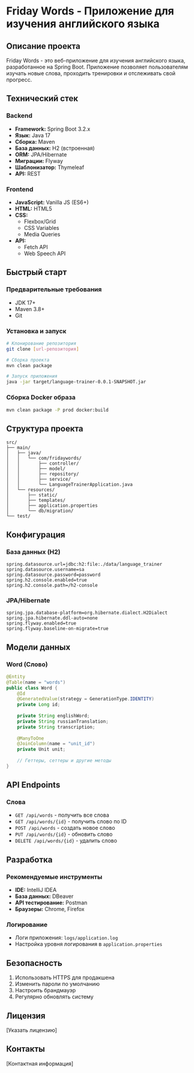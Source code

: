 # Friday Words - Приложение для изучения английского языка

## Описание проекта
Friday Words - это веб-приложение для изучения английского языка, разработанное на Spring Boot. Приложение позволяет пользователям изучать новые слова, проходить тренировки и отслеживать свой прогресс.

## Технический стек

### Backend
- **Framework:** Spring Boot 3.2.x
- **Язык:** Java 17
- **Сборка:** Maven
- **База данных:** H2 (встроенная)
- **ORM:** JPA/Hibernate
- **Миграции:** Flyway
- **Шаблонизатор:** Thymeleaf
- **API:** REST

### Frontend
- **JavaScript:** Vanilla JS (ES6+)
- **HTML:** HTML5
- **CSS:** 
  - Flexbox/Grid
  - CSS Variables
  - Media Queries
- **API:** 
  - Fetch API
  - Web Speech API

## Быстрый старт

### Предварительные требования
- JDK 17+
- Maven 3.8+
- Git

### Установка и запуск
```bash
# Клонирование репозитория
git clone [url-репозитория]

# Сборка проекта
mvn clean package

# Запуск приложения
java -jar target/language-trainer-0.0.1-SNAPSHOT.jar
```

### Сборка Docker образа
```bash
mvn clean package -P prod docker:build
```

## Структура проекта
```
src/
├── main/
│   ├── java/
│   │   └── com/fridaywords/
│   │       ├── controller/
│   │       ├── model/
│   │       ├── repository/
│   │       ├── service/
│   │       └── LanguageTrainerApplication.java
│   └── resources/
│       ├── static/
│       ├── templates/
│       ├── application.properties
│       └── db/migration/
└── test/
```

## Конфигурация

### База данных (H2)
```properties
spring.datasource.url=jdbc:h2:file:./data/language_trainer
spring.datasource.username=sa
spring.datasource.password=password
spring.h2.console.enabled=true
spring.h2.console.path=/h2-console
```

### JPA/Hibernate
```properties
spring.jpa.database-platform=org.hibernate.dialect.H2Dialect
spring.jpa.hibernate.ddl-auto=none
spring.flyway.enabled=true
spring.flyway.baseline-on-migrate=true
```

## Модели данных

### Word (Слово)
```java
@Entity
@Table(name = "words")
public class Word {
    @Id
    @GeneratedValue(strategy = GenerationType.IDENTITY)
    private Long id;
    
    private String englishWord;
    private String russianTranslation;
    private String transcription;
    
    @ManyToOne
    @JoinColumn(name = "unit_id")
    private Unit unit;
    
    // Геттеры, сеттеры и другие методы
}
```

## API Endpoints

### Слова
- `GET /api/words` - получить все слова
- `GET /api/words/{id}` - получить слово по ID
- `POST /api/words` - создать новое слово
- `PUT /api/words/{id}` - обновить слово
- `DELETE /api/words/{id}` - удалить слово

## Разработка

### Рекомендуемые инструменты
- **IDE:** IntelliJ IDEA
- **База данных:** DBeaver
- **API тестирование:** Postman
- **Браузеры:** Chrome, Firefox

### Логирование
- Логи приложения: `logs/application.log`
- Настройка уровня логирования в `application.properties`

## Безопасность
1. Использовать HTTPS для продакшена
2. Изменить пароли по умолчанию
3. Настроить брандмауэр
4. Регулярно обновлять систему

## Лицензия
[Указать лицензию]

## Контакты
[Контактная информация]